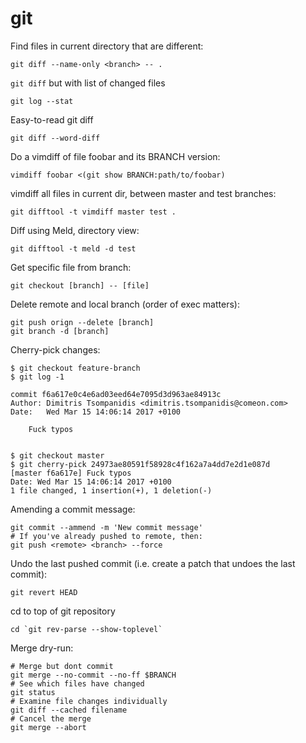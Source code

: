 # git

Find files in current directory that are different:  

    git diff --name-only <branch> -- .

`git diff` but with list of changed files
    
    git log --stat 

Easy-to-read git diff

    git diff --word-diff

Do a vimdiff of file foobar and its BRANCH version:  

    vimdiff foobar <(git show BRANCH:path/to/foobar)   

vimdiff all files in current dir, between master and test branches:  

    git difftool -t vimdiff master test .

Diff using Meld, directory view:  

    git difftool -t meld -d test

Get specific file from branch:  

    git checkout [branch] -- [file]

Delete remote and local branch (order of exec matters):

    git push orign --delete [branch]
    git branch -d [branch]

Cherry-pick changes:

    $ git checkout feature-branch
    $ git log -1

    commit f6a617e0c4e6ad03eed64e7095d3d963ae84913c
    Author: Dimitris Tsompanidis <dimitris.tsompanidis@comeon.com>
    Date:   Wed Mar 15 14:06:14 2017 +0100

        Fuck typos


    $ git checkout master
    $ git cherry-pick 24973ae80591f58928c4f162a7a4dd7e2d1e087d
    [master f6a617e] Fuck typos
    Date: Wed Mar 15 14:06:14 2017 +0100
    1 file changed, 1 insertion(+), 1 deletion(-)


Amending a commit message:

    git commit --ammend -m 'New commit message'
    # If you've already pushed to remote, then:
    git push <remote> <branch> --force

Undo the last pushed commit (i.e. create a patch that undoes the last commit):

    git revert HEAD

cd to top of git repository

    cd `git rev-parse --show-toplevel`

Merge dry-run:

    # Merge but dont commit 
    git merge --no-commit --no-ff $BRANCH
    # See which files have changed
    git status
    # Examine file changes individually
    git diff --cached filename
    # Cancel the merge
    git merge --abort
